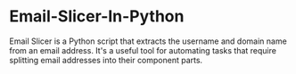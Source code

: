# Email-Slicer-In-Python
Email Slicer is a Python script that extracts the username and domain name from an email address. 
It's a useful tool for automating tasks that require splitting email addresses into their component parts.
